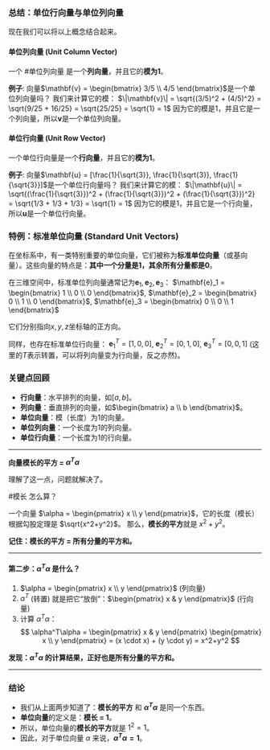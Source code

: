 
### 总结：单位行向量与单位列向量

现在我们可以将以上概念结合起来。

#### **单位列向量 (Unit Column Vector)**
一个 #单位列向量 是一个**列向量**，并且它的**模为1**。

**例子**:
向量$\mathbf{v} = \begin{bmatrix} 3/5 \\ 4/5 \end{bmatrix}$是一个单位列向量吗？
我们来计算它的模：
$\|\mathbf{v}\| = \sqrt{(3/5)^2 + (4/5)^2} = \sqrt{9/25 + 16/25} = \sqrt{25/25} = \sqrt{1} = 1$
因为它的模是1，并且它是一个列向量，所以$\mathbf{v}$是一个单位列向量。

#### **单位行向量 (Unit Row Vector)**
一个单位行向量是一个**行向量**，并且它的**模为1**。

**例子**:
向量$\mathbf{u} = [\frac{1}{\sqrt{3}}, \frac{1}{\sqrt{3}}, \frac{1}{\sqrt{3}}]$是一个单位行向量吗？
我们来计算它的模：
$\|\mathbf{u}\| = \sqrt{(\frac{1}{\sqrt{3}})^2 + (\frac{1}{\sqrt{3}})^2 + (\frac{1}{\sqrt{3}})^2} = \sqrt{1/3 + 1/3 + 1/3} = \sqrt{1} = 1$
因为它的模是1，并且它是一个行向量，所以$\mathbf{u}$是一个单位行向量。

### 特例：标准单位向量 (Standard Unit Vectors)

在坐标系中，有一类特别重要的单位向量，它们被称为**标准单位向量**（或基向量）。这些向量的特点是：**其中一个分量是1，其余所有分量都是0**。

在三维空间中，标准单位列向量通常记为$\mathbf{e}_1, \mathbf{e}_2, \mathbf{e}_3$：
$\mathbf{e}_1 = \begin{bmatrix} 1 \\ 0 \\ 0 \end{bmatrix}$, $\mathbf{e}_2 = \begin{bmatrix} 0 \\ 1 \\ 0 \end{bmatrix}$, $\mathbf{e}_3 = \begin{bmatrix} 0 \\ 0 \\ 1 \end{bmatrix}$

它们分别指向$x, y, z$坐标轴的正方向。

同样，也存在标准单位行向量：
$\mathbf{e}_1^T = [1, 0, 0]$, $\mathbf{e}_2^T = [0, 1, 0]$, $\mathbf{e}_3^T = [0, 0, 1]$
(这里的$T$表示转置，可以将列向量变为行向量，反之亦然)。

### 关键点回顾

*   **行向量**：水平排列的向量，如$[a,b]$。
*   **列向量**：垂直排列的向量，如$\begin{bmatrix} a \\ b \end{bmatrix}$。
*   **单位向量**：模（长度）为1的向量。
*   **单位列向量**：一个长度为1的列向量。
*   **单位行向量**：一个长度为1的行向量。


---

**向量模长的平方 = $\alpha^T\alpha$**

理解了这一点，问题就解决了。

 #模长 怎么算？

一个向量 $\alpha = \begin{pmatrix} x \\ y \end{pmatrix}$，它的长度（模长）根据勾股定理是 $\sqrt{x^2+y^2}$。
那么，**模长的平方**就是 $x^2+y^2$。

**记住：模长的平方 = 所有分量的平方和。**

---

#### 第二步：$\alpha^T\alpha$ 是什么？

1.  $\alpha = \begin{pmatrix} x \\ y \end{pmatrix}$ (列向量)
2.  $\alpha^T$ (转置) 就是把它“放倒”：$\begin{pmatrix} x & y \end{pmatrix}$ (行向量)
3.  计算 $\alpha^T\alpha$：
    $$ \alpha^T\alpha = \begin{pmatrix} x & y \end{pmatrix} \begin{pmatrix} x \\ y \end{pmatrix} = (x \cdot x) + (y \cdot y) = x^2+y^2 $$

**发现：$\alpha^T\alpha$ 的计算结果，正好也是所有分量的平方和。**

---

### 结论

*   我们从上面两步知道了：**模长的平方** 和 **$\alpha^T\alpha$** 是同一个东西。
*   **单位向量**的定义是：**模长 = 1**。
*   所以，单位向量的**模长的平方**就是 $1^2 = 1$。
*   因此，对于单位向量 $\alpha$ 来说，**$\alpha^T\alpha = 1$**。
